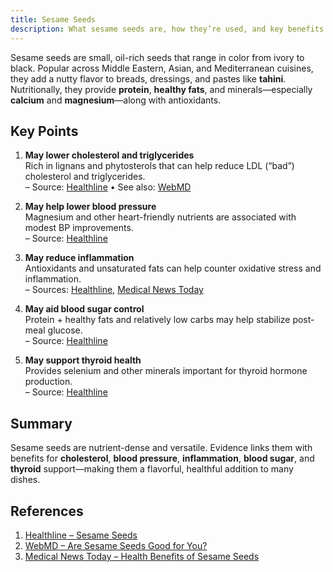 ```yaml
---
title: Sesame Seeds
description: What sesame seeds are, how they’re used, and key benefits like heart, blood pressure, and thyroid support.
---
```


Sesame seeds are small, oil-rich seeds that range in color from ivory to black. Popular across Middle Eastern, Asian, and Mediterranean cuisines, they add a nutty flavor to breads, dressings, and pastes like **tahini**. Nutritionally, they provide **protein**, **healthy fats**, and minerals—especially **calcium** and **magnesium**—along with antioxidants.

## Key Points

1. **May lower cholesterol and triglycerides**  
   Rich in lignans and phytosterols that can help reduce LDL (“bad”) cholesterol and triglycerides.  
   – Source: [Healthline](https://www.healthline.com/nutrition/sesame-seeds#TOC_TITLE_HDR_3) • See also: [WebMD](https://www.webmd.com/diet/sesame-seeds-good-for-you)

2. **May help lower blood pressure**  
   Magnesium and other heart-friendly nutrients are associated with modest BP improvements.  
   – Source: [Healthline](https://www.healthline.com/nutrition/sesame-seeds#TOC_TITLE_HDR_5)

3. **May reduce inflammation**  
   Antioxidants and unsaturated fats can help counter oxidative stress and inflammation.  
   – Sources: [Healthline](https://www.healthline.com/nutrition/sesame-seeds#TOC_TITLE_HDR_7), [Medical News Today](https://www.medicalnewstoday.com/articles/298964)

4. **May aid blood sugar control**  
   Protein + healthy fats and relatively low carbs may help stabilize post-meal glucose.  
   – Source: [Healthline](https://www.healthline.com/nutrition/sesame-seeds#TOC_TITLE_HDR_10)

5. **May support thyroid health**  
   Provides selenium and other minerals important for thyroid hormone production.  
   – Source: [Healthline](https://www.healthline.com/nutrition/sesame-seeds#TOC_TITLE_HDR_14)

## Summary
Sesame seeds are nutrient-dense and versatile. Evidence links them with benefits for **cholesterol**, **blood pressure**, **inflammation**, **blood sugar**, and **thyroid** support—making them a flavorful, healthful addition to many dishes.

## References
1. [Healthline – Sesame Seeds](https://www.healthline.com/nutrition/sesame-seeds)
2. [WebMD – Are Sesame Seeds Good for You?](https://www.webmd.com/diet/sesame-seeds-good-for-you)
3. [Medical News Today – Health Benefits of Sesame Seeds](https://www.medicalnewstoday.com/articles/298964)
